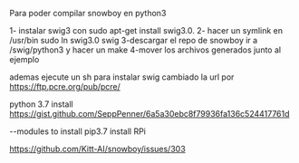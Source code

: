 Para poder compilar snowboy en python3

1- instalar swig3 con 
sudo apt-get install swig3.0.
2- hacer un symlink en /usr/bin
sudo ln swig3.0 swig
3-descargar el repo de snowboy ir a /swig/python3 y hacer un make
4-mover los archivos generados junto al ejemplo

ademas ejecute un sh para instalar swig cambiado la url por https://ftp.pcre.org/pub/pcre/




python 3.7 install
https://gist.github.com/SeppPenner/6a5a30ebc8f79936fa136c524417761d

--modules to install
pip3.7 install RPi


https://github.com/Kitt-AI/snowboy/issues/303
